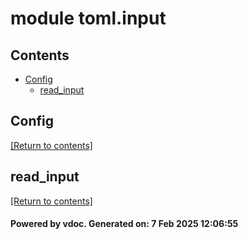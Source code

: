 # module toml.input


## Contents
- [Config](#Config)
  - [read_input](#read_input)

## Config
[[Return to contents]](#Contents)

## read_input
[[Return to contents]](#Contents)

#### Powered by vdoc. Generated on: 7 Feb 2025 12:06:55
